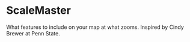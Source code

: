 ScaleMaster
===========

What features to include on your map at what zooms. Inspired by Cindy Brewer at Penn State.